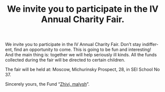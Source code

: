 ﻿---
layout: post

title: We invite you to participate in the IV Annual Charity Fair. 
meta: 30.10.2017
cover_img: 2017.10.30/IV-Annual-Charity-Fair.png
cover_fit: contain

category: news

lang: en
ref: test-post
---

We invite you to participate in the IV Annual Charity Fair. 
Don’t stay indifferent, find an opportunity to come.
This is going to be fun and interesting!
And the main thing is: together we will help seriously ill kinds. 
All the funds collected during the fair will be directed to certain children.

The fair will be held at: Moscow, Michurinsky Prospect, 28, in SEI School No 37.

Sincerely yours, the Fund “<a href="https://fondzhivimalysh.ru/" target="_blank">Zhivi, malysh</a>”. 


